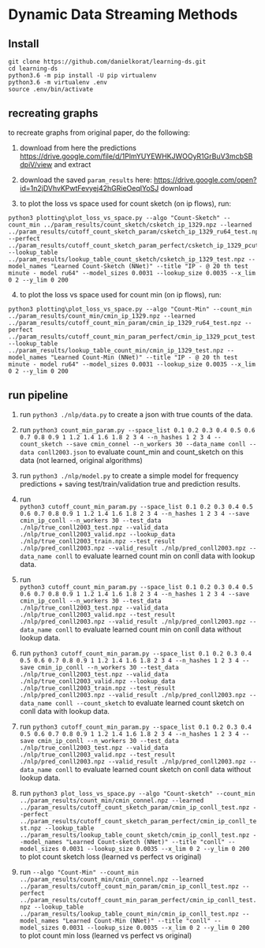 # Dynamic Data Streaming Methods

## Install
 
```
git clone https://github.com/danielkorat/learning-ds.git
cd learning-ds
python3.6 -m pip install -U pip virtualenv
python3.6 -m virtualenv .env
source .env/bin/activate

```
## recreating graphs
to recreate graphs from original paper, do the following:
1. download from here the predictions https://drive.google.com/file/d/1PlmYUYEWHKJWOOyR1GrBuV3mcbSBdpiV/view and extract
2. download the saved ```param_results``` here: https://drive.google.com/open?id=1n2jDVhvKPwtFevyej42hGRieOeqIYoSJ
download

3. to plot the loss vs space used for count sketch (on ip flows), run:
```
python3 plotting\plot_loss_vs_space.py --algo "Count-Sketch" --count_min ../param_results/count_sketch/csketch_ip_1329.npz --learned ../param_results/cutoff_count_sketch_param/csketch_ip_1329_ru64_test.npz --perfect ../param_results/cutoff_count_sketch_param_perfect/csketch_ip_1329_pcut_test.npz --lookup_table ../param_results/lookup_table_count_sketch/csketch_ip_1329_test.npz --model_names "Learned Count-Sketch (NNet)" --title "IP - @ 20 th test minute - model ru64" --model_sizes 0.0031 --lookup_size 0.0035 --x_lim 0 2 --y_lim 0 200
``` 

4. to plot the loss vs space used for count min (on ip flows), run:
```
python3 plotting\plot_loss_vs_space.py --algo "Count-Min" --count_min ../param_results/count_min/cmin_ip_1329.npz --learned ../param_results/cutoff_count_min_param/cmin_ip_1329_ru64_test.npz --perfect ../param_results/cutoff_count_min_param_perfect/cmin_ip_1329_pcut_test.npz --lookup_table ../param_results/lookup_table_count_min/cmin_ip_1329_test.npz --model_names "Learned Count-Min (NNet)" --title "IP - @ 20 th test minute - model ru64" --model_sizes 0.0031 --lookup_size 0.0035 --x_lim 0 2 --y_lim 0 200
``` 

## run pipeline
1. run 
   ```python3 ./nlp/data.py```
   to create a json with true counts of the data.
2. run 
   ```python3 count_min_param.py --space_list 0.1 0.2 0.3 0.4 0.5 0.6 0.7 0.8 0.9 1 1.2 1.4 1.6 1.8 2 3 4 --n_hashes 1 2 3 4 --count_sketch --save cmin_connel --n_workers 30 --data_name conll --data conll2003.json```
   to evaluate count_min and count_sketch on this data (not learned, original algorithms)
3. run
   ```python3 ./nlp/model.py```
   to create a simple model for frequency predictions + saving test/train/validation true 
   and prediction results.
   
4. run  
   ```python3 cutoff_count_min_param.py --space_list 0.1 0.2 0.3 0.4 0.5 0.6 0.7 0.8 0.9 1 1.2 1.4 1.6 1.8 2 3 4 --n_hashes 1 2 3 4 --save cmin_ip_conll --n_workers 30 --test_data ./nlp/true_conll2003_test.npz --valid_data ./nlp/true_conll2003_valid.npz --lookup_data ./nlp/true_conll2003_train.npz --test_result ./nlp/pred_conll2003.npz --valid_result ./nlp/pred_conll2003.npz --data_name conll```
   to evaluate learned count min on conll data with lookup data.
   
5. run  
   ```python3 cutoff_count_min_param.py --space_list 0.1 0.2 0.3 0.4 0.5 0.6 0.7 0.8 0.9 1 1.2 1.4 1.6 1.8 2 3 4 --n_hashes 1 2 3 4 --save cmin_ip_conll --n_workers 30 --test_data ./nlp/true_conll2003_test.npz --valid_data ./nlp/true_conll2003_valid.npz --test_result ./nlp/pred_conll2003.npz --valid_result ./nlp/pred_conll2003.npz --data_name conll```
   to evaluate learned count min on conll data without lookup data.

6. run 
   ```python3 cutoff_count_min_param.py --space_list 0.1 0.2 0.3 0.4 0.5 0.6 0.7 0.8 0.9 1 1.2 1.4 1.6 1.8 2 3 4 --n_hashes 1 2 3 4 --save cmin_ip_conll --n_workers 30 --test_data ./nlp/true_conll2003_test.npz --valid_data ./nlp/true_conll2003_valid.npz --lookup_data ./nlp/true_conll2003_train.npz --test_result ./nlp/pred_conll2003.npz --valid_result ./nlp/pred_conll2003.npz --data_name conll --count_sketch```
   to evaluate learned count sketch on conll data with lookup data.
   
7. run 
   ```python3 cutoff_count_min_param.py --space_list 0.1 0.2 0.3 0.4 0.5 0.6 0.7 0.8 0.9 1 1.2 1.4 1.6 1.8 2 3 4 --n_hashes 1 2 3 4 --save cmin_ip_conll --n_workers 30 --test_data ./nlp/true_conll2003_test.npz --valid_data ./nlp/true_conll2003_valid.npz --test_result ./nlp/pred_conll2003.npz --valid_result ./nlp/pred_conll2003.npz --data_name conll```
   to evaluate learned count sketch on conll data without lookup data.
   
8. run 
```python3 plot_loss_vs_space.py --algo "Count-sketch" --count_min ../param_results/count_min/cmin_connel.npz --learned ../param_results/cutoff_count_sketch_param/cmin_ip_conll_test.npz --perfect ../param_results/cutoff_count_sketch_param_perfect/cmin_ip_conll_test.npz --lookup_table ../param_results/lookup_table_count_sketch/cmin_ip_conll_test.npz --model_names "Learned Count-sketch (NNet)" --title "conll" --model_sizes 0.0031 --lookup_size 0.0035 --x_lim 0 2 --y_lim 0 200```
   to plot count sketch loss (learned vs perfect vs original)

9. run
```--algo "Count-Min" --count_min ../param_results/count_min/cmin_connel.npz --learned ../param_results/cutoff_count_min_param/cmin_ip_conll_test.npz --perfect ../param_results/cutoff_count_min_param_perfect/cmin_ip_conll_test.npz --lookup_table ../param_results/lookup_table_count_min/cmin_ip_conll_test.npz --model_names "Learned Count-Min (NNet)" --title "conll" --model_sizes 0.0031 --lookup_size 0.0035 --x_lim 0 2 --y_lim 0 200```
   to plot count min loss (learned vs perfect vs original)
   